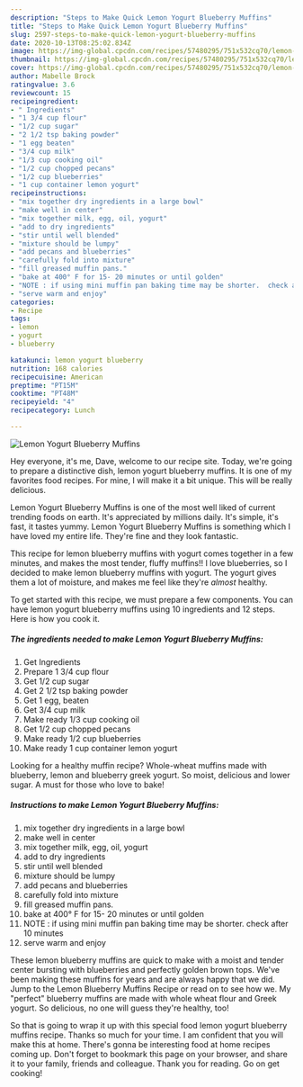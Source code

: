 ```yaml
---
description: "Steps to Make Quick Lemon Yogurt Blueberry Muffins"
title: "Steps to Make Quick Lemon Yogurt Blueberry Muffins"
slug: 2597-steps-to-make-quick-lemon-yogurt-blueberry-muffins
date: 2020-10-13T08:25:02.834Z
image: https://img-global.cpcdn.com/recipes/57480295/751x532cq70/lemon-yogurt-blueberry-muffins-recipe-main-photo.jpg
thumbnail: https://img-global.cpcdn.com/recipes/57480295/751x532cq70/lemon-yogurt-blueberry-muffins-recipe-main-photo.jpg
cover: https://img-global.cpcdn.com/recipes/57480295/751x532cq70/lemon-yogurt-blueberry-muffins-recipe-main-photo.jpg
author: Mabelle Brock
ratingvalue: 3.6
reviewcount: 15
recipeingredient:
- " Ingredients"
- "1 3/4 cup flour"
- "1/2 cup sugar"
- "2 1/2 tsp baking powder"
- "1 egg beaten"
- "3/4 cup milk"
- "1/3 cup cooking oil"
- "1/2 cup chopped pecans"
- "1/2 cup blueberries"
- "1 cup container lemon yogurt"
recipeinstructions:
- "mix together dry ingredients in a large bowl"
- "make well in center"
- "mix together milk, egg, oil, yogurt"
- "add to dry ingredients"
- "stir until well blended"
- "mixture should be lumpy"
- "add pecans and blueberries"
- "carefully fold into mixture"
- "fill greased muffin pans."
- "bake at 400° F for 15- 20 minutes or until golden"
- "NOTE : if using mini muffin pan baking time may be shorter.  check after 10 minutes"
- "serve warm and enjoy"
categories:
- Recipe
tags:
- lemon
- yogurt
- blueberry

katakunci: lemon yogurt blueberry 
nutrition: 168 calories
recipecuisine: American
preptime: "PT15M"
cooktime: "PT48M"
recipeyield: "4"
recipecategory: Lunch

---
```



![Lemon Yogurt Blueberry Muffins](https://img-global.cpcdn.com/recipes/57480295/751x532cq70/lemon-yogurt-blueberry-muffins-recipe-main-photo.jpg)

Hey everyone, it's me, Dave, welcome to our recipe site. Today, we're going to prepare a distinctive dish, lemon yogurt blueberry muffins. It is one of my favorites food recipes. For mine, I will make it a bit unique. This will be really delicious.

Lemon Yogurt Blueberry Muffins is one of the most well liked of current trending foods on earth. It's appreciated by millions daily. It's simple, it's fast, it tastes yummy. Lemon Yogurt Blueberry Muffins is something which I have loved my entire life. They're fine and they look fantastic.

This recipe for lemon blueberry muffins with yogurt comes together in a few minutes, and makes the most tender, fluffy muffins!! I love blueberries, so I decided to make lemon blueberry muffins with yogurt. The yogurt gives them a lot of moisture, and makes me feel like they&#39;re *almost* healthy.


To get started with this recipe, we must prepare a few components. You can have lemon yogurt blueberry muffins using 10 ingredients and 12 steps. Here is how you cook it.

<!--inarticleads1-->

##### The ingredients needed to make Lemon Yogurt Blueberry Muffins:

1. Get  Ingredients
1. Prepare 1 3/4 cup flour
1. Get 1/2 cup sugar
1. Get 2 1/2 tsp baking powder
1. Get 1 egg, beaten
1. Get 3/4 cup milk
1. Make ready 1/3 cup cooking oil
1. Get 1/2 cup chopped pecans
1. Make ready 1/2 cup blueberries
1. Make ready 1 cup container lemon yogurt


Looking for a healthy muffin recipe? Whole-wheat muffins made with blueberry, lemon and blueberry greek yogurt. So moist, delicious and lower sugar. A must for those who love to bake! 

<!--inarticleads2-->

##### Instructions to make Lemon Yogurt Blueberry Muffins:

1. mix together dry ingredients in a large bowl
1. make well in center
1. mix together milk, egg, oil, yogurt
1. add to dry ingredients
1. stir until well blended
1. mixture should be lumpy
1. add pecans and blueberries
1. carefully fold into mixture
1. fill greased muffin pans.
1. bake at 400° F for 15- 20 minutes or until golden
1. NOTE : if using mini muffin pan baking time may be shorter.  check after 10 minutes
1. serve warm and enjoy


These lemon blueberry muffins are quick to make with a moist and tender center bursting with blueberries and perfectly golden brown tops. We&#39;ve been making these muffins for years and are always happy that we did. Jump to the Lemon Blueberry Muffins Recipe or read on to see how we. My &#34;perfect&#34; blueberry muffins are made with whole wheat flour and Greek yogurt. So delicious, no one will guess they&#39;re healthy, too! 

So that is going to wrap it up with this special food lemon yogurt blueberry muffins recipe. Thanks so much for your time. I am confident that you will make this at home. There's gonna be interesting food at home recipes coming up. Don't forget to bookmark this page on your browser, and share it to your family, friends and colleague. Thank you for reading. Go on get cooking!
